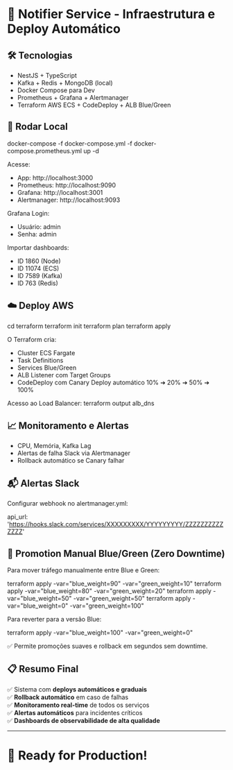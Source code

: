 # 🚀 Notifier Service - Infraestrutura e Deploy Automático

## 🛠️ Tecnologias

- NestJS + TypeScript
- Kafka + Redis + MongoDB (local)
- Docker Compose para Dev
- Prometheus + Grafana + Alertmanager
- Terraform AWS ECS + CodeDeploy + ALB Blue/Green

## 🚀 Rodar Local

docker-compose -f docker-compose.yml -f docker-compose.prometheus.yml up -d

Acesse:

- App: http://localhost:3000
- Prometheus: http://localhost:9090
- Grafana: http://localhost:3001
- Alertmanager: http://localhost:9093

Grafana Login:

- Usuário: admin
- Senha: admin

Importar dashboards:

- ID 1860 (Node)
- ID 11074 (ECS)
- ID 7589 (Kafka)
- ID 763 (Redis)

## ☁️ Deploy AWS

cd terraform
terraform init
terraform plan
terraform apply

O Terraform cria:

- Cluster ECS Fargate
- Task Definitions
- Services Blue/Green
- ALB Listener com Target Groups
- CodeDeploy com Canary Deploy automático 10% ➔ 20% ➔ 50% ➔ 100%

Acesso ao Load Balancer:
terraform output alb_dns

## 📈 Monitoramento e Alertas

- CPU, Memória, Kafka Lag
- Alertas de falha Slack via Alertmanager
- Rollback automático se Canary falhar

## 📬 Alertas Slack

Configurar webhook no alertmanager.yml:

api_url: 'https://hooks.slack.com/services/XXXXXXXXX/YYYYYYYYY/ZZZZZZZZZZZZZZ'

## 🚀 Promotion Manual Blue/Green (Zero Downtime)

Para mover tráfego manualmente entre Blue e Green:

terraform apply -var="blue_weight=90" -var="green_weight=10"
terraform apply -var="blue_weight=80" -var="green_weight=20"
terraform apply -var="blue_weight=50" -var="green_weight=50"
terraform apply -var="blue_weight=0" -var="green_weight=100"

Para reverter para a versão Blue:

terraform apply -var="blue_weight=100" -var="green_weight=0"

✅ Permite promoções suaves e rollback em segundos sem downtime.

## 📋 Resumo Final

✅ Sistema com **deploys automáticos e graduais**  
✅ **Rollback automático** em caso de falhas  
✅ **Monitoramento real-time** de todos os serviços  
✅ **Alertas automáticos** para incidentes críticos  
✅ **Dashboards de observabilidade de alta qualidade**

---

# 🚀 Ready for Production!

